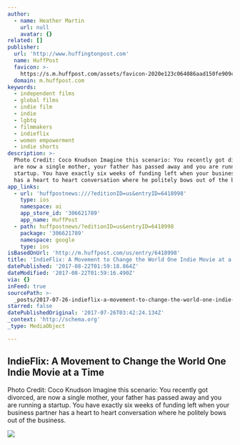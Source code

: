 ```yaml
---
author:
  - name: Heather Martin
    url: null
    avatar: {}
related: []
publisher:
  url: 'http://www.huffingtonpost.com'
  name: HuffPost
  favicon: >-
    https://s.m.huffpost.com/assets/favicon-2020e123c064086aad150fe909c53771f862d7c76cd62f6146e81d533845fd7d.ico
  domain: m.huffpost.com
keywords:
  - independent films
  - global films
  - indie film
  - indie
  - lgbtq
  - filmmakers
  - indieflix
  - women empowerment
  - indie shorts
description: >-
  Photo Credit: Coco Knudson Imagine this scenario: You recently got divorced,
  are now a single mother, your father has passed away and you are running a
  startup. You have exactly six weeks of funding left when your business partner
  has a heart to heart conversation where he politely bows out of the business.
app_links:
  - url: 'huffpostnews:///?editionID=us&entryID=6418998'
    type: ios
    namespace: ai
    app_store_id: '306621789'
    app_name: HuffPost
  - path: huffpostnews/?editionID=us&entryID=6418998
    package: '306621789'
    namespace: google
    type: ios
isBasedOnUrl: 'http://m.huffpost.com/us/entry/6418998'
title: 'IndieFlix: A Movement to Change the World One Indie Movie at a Time'
datePublished: '2017-08-22T01:59:18.864Z'
dateModified: '2017-08-22T01:59:16.490Z'
via: {}
inFeed: true
sourcePath: >-
  _posts/2017-07-26-indieflix-a-movement-to-change-the-world-one-indie-movie-at.md
starred: false
datePublishedOriginal: '2017-07-26T03:42:24.134Z'
_context: 'http://schema.org'
_type: MediaObject

---
```

<article style=""><h1>IndieFlix: A Movement to Change the World One Indie Movie at a Time</h1><p>Photo Credit: Coco Knudson Imagine this scenario: You recently got divorced, are now a single mother, your father has passed away and you are running a startup. You have exactly six weeks of funding left when your business partner has a heart to heart conversation where he politely bows out of the business.</p><img src="http://i.huffpost.com/gen/2497650/images/o-COCO-KNUDSON-facebook.jpg" /></article>